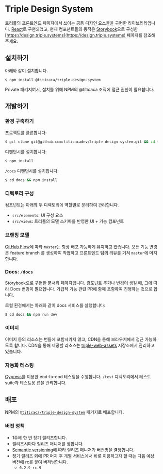 # Triple Design System

트리플의 프론트엔드 페이지에서 쓰이는 공통 디자인 요소들을 구현한 라이브러리입니다.
[React](https://reactjs.org/)로 구현되었고, 현재 컴포넌트들의 동작은
[Storybook](https://storybook.js.org/)으로 구성한 [https://design.triple.systems](https://design.triple.systems)
페이지를 참조해 주세요.

## 설치하기

아래와 같이 설치합니다.

```
$ npm install @titicaca/triple-design-system
```

Private 패키지여서, 설치를 위해 NPM의 @titicaca 조직에 접근 권한이 필요합니다.

## 개발하기

### 환경 구축하기

프로젝트를 클론합니다:

```sh
$ git clone git@github.com:titicacadev/triple-design-system.git && cd triple-design-system
```

디펜던시를 설치합니다:

```sh
$ npm install
```

`/docs` 디펜던시를 설치합니다:

```sh
$ cd docs && npm install
```

### 디렉토리 구성

컴포넌트는 아래의 두 디렉토리에 역할별로 분리하여 관리합니다.

  - `src/elements`: UI 구성 요소
  - `src/views`: 트리플의 모델 스키마를 반영한 UI + 기능 컴포넌트

### 브랜칭 모델

[GitHub Flow](https://guides.github.com/introduction/flow/)에 따라 `master`는 항상
배포 가능하게 유지하고 있습니다. 모든 기능 변경은 feature branch 를 생성하여 작업하고
프론트엔드 팀의 리뷰를 거쳐 `master`에 머지합니다.

### Docs: `/docs`

Storybook으로 구현한 문서화 페이지입니다. 컴포넌트 추가나 변경이 생길 때, 그에
따라 Docs 변경이 필요합니다. 가급적 기능 관련 PR에 함께 포함하여 진행하는 것으로
합니다.

로컬 환경에서는 아래와 같이 docs 서비스를 실행합니다:

```sh
$ cd docs && npm run dev
```

### 이미지

이미지 등의 리소스는 번들에 포함시키지 않고, CDN을 통해 브라우저에서 접근
가능하도록 합니다. CDN을 통해 제공할 리소스는 [triple-web-assets](https://github.com/titicacadev/triple-web-assets)
저장소에서 관리하고 있습니다.

### 자동화 테스팅

[Cypress](https://www.cypress.io/)를 이용한 end-to-end 테스팅을 수행합니다.
`/test` 디렉토리에서 테스트 suite과 테스트용 앱을 관리합니다.

## 배포

NPM의 [`@titicaca/triple-design-system`](https://www.npmjs.com/package/@titicaca/triple-design-system)
패키지로 배포합니다.

### 버전 정책

  - 1주에 한 번 정기 릴리즈합니다.
  - 릴리즈시마다 릴리즈 매니저를 정합니다.
  - [Semantic versioning](https://semver.org/)에 따라 릴리즈 매니저가 버전명을 결정합니다.
  - 정기 릴리즈 외에 PR 머지 후 개별 서비스에서 바로 이용하고자 할 때는 다음 예상 버전에 rc를 붙여 버저닝합니다.
    - `0.2.9-rc.9`
